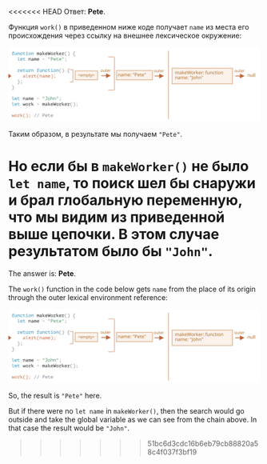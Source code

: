<<<<<<< HEAD
Ответ: **Pete**.

Функция `work()` в приведенном ниже коде получает `name` из места его происхождения через ссылку на внешнее лексическое окружение:

![](lexenv-nested-work.svg)

Таким образом, в результате мы получаем `"Pete"`.

Но если бы в `makeWorker()` не было `let name`, то поиск шел бы снаружи и брал глобальную переменную, что мы видим из приведенной выше цепочки. В этом случае результатом было бы `"John"`.
=======
The answer is: **Pete**.

The `work()` function in the code below gets `name` from the place of its origin through the outer lexical environment reference:

![](lexenv-nested-work.svg)

So, the result is `"Pete"` here.

But if there were no `let name` in `makeWorker()`, then the search would go outside and take the global variable as we can see from the chain above. In that case the result would be `"John"`.
>>>>>>> 51bc6d3cdc16b6eb79cb88820a58c4f037f3bf19
